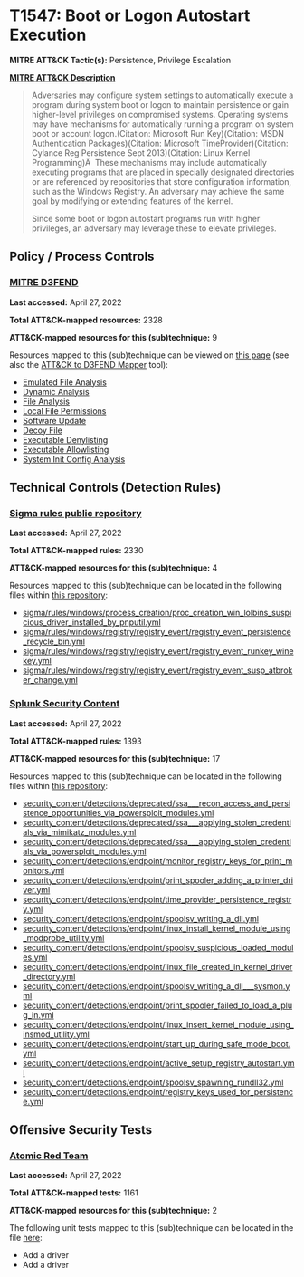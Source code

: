 # T1547: Boot or Logon Autostart Execution
**MITRE ATT&CK Tactic(s):** Persistence, Privilege Escalation

**[MITRE ATT&CK Description](https://attack.mitre.org/techniques/T1547)**
<blockquote>Adversaries may configure system settings to automatically execute a program during system boot or logon to maintain persistence or gain higher-level privileges on compromised systems. Operating systems may have mechanisms for automatically running a program on system boot or account logon.(Citation: Microsoft Run Key)(Citation: MSDN Authentication Packages)(Citation: Microsoft TimeProvider)(Citation: Cylance Reg Persistence Sept 2013)(Citation: Linux Kernel Programming)Â  These mechanisms may include automatically executing programs that are placed in specially designated directories or are referenced by repositories that store configuration information, such as the Windows Registry. An adversary may achieve the same goal by modifying or extending features of the kernel.

Since some boot or logon autostart programs run with higher privileges, an adversary may leverage these to elevate privileges.</blockquote>

## Policy / Process Controls
### [MITRE D3FEND](https://d3fend.mitre.org/)
**Last accessed:** April 27, 2022

**Total ATT&CK-mapped resources:** 2328

**ATT&CK-mapped resources for this (sub)technique:** 9

Resources mapped to this (sub)technique can be viewed on [this page](https://d3fend.mitre.org/) (see also the [ATT&CK to D3FEND Mapper](https://d3fend.mitre.org/tools/attack-mapper) tool):

* [Emulated File Analysis](https://d3fend.mitre.org/techniques/d3f:EmulatedFileAnalysis)
* [Dynamic Analysis](https://d3fend.mitre.org/techniques/d3f:DynamicAnalysis)
* [File Analysis](https://d3fend.mitre.org/techniques/d3f:FileAnalysis)
* [Local File Permissions](https://d3fend.mitre.org/techniques/d3f:LocalFilePermissions)
* [Software Update](https://d3fend.mitre.org/techniques/d3f:SoftwareUpdate)
* [Decoy File](https://d3fend.mitre.org/techniques/d3f:DecoyFile)
* [Executable Denylisting](https://d3fend.mitre.org/techniques/d3f:ExecutableDenylisting)
* [Executable Allowlisting](https://d3fend.mitre.org/techniques/d3f:ExecutableAllowlisting)
* [System Init Config Analysis](https://d3fend.mitre.org/techniques/d3f:SystemInitConfigAnalysis)

## Technical Controls (Detection Rules)
### [Sigma rules public repository](https://github.com/SigmaHQ/sigma)
**Last accessed:** April 27, 2022

**Total ATT&CK-mapped rules:** 2330

**ATT&CK-mapped resources for this (sub)technique:** 4

Resources mapped to this (sub)technique can be located in the following files within [this repository](https://github.com/SigmaHQ/sigma/tree/master/rules):

* [sigma/rules/windows/process_creation/proc_creation_win_lolbins_suspicious_driver_installed_by_pnputil.yml](https://github.com/SigmaHQ/sigma/blob/master/rules/windows/process_creation/proc_creation_win_lolbins_suspicious_driver_installed_by_pnputil.yml)
* [sigma/rules/windows/registry/registry_event/registry_event_persistence_recycle_bin.yml](https://github.com/SigmaHQ/sigma/blob/master/rules/windows/registry/registry_event/registry_event_persistence_recycle_bin.yml)
* [sigma/rules/windows/registry/registry_event/registry_event_runkey_winekey.yml](https://github.com/SigmaHQ/sigma/blob/master/rules/windows/registry/registry_event/registry_event_runkey_winekey.yml)
* [sigma/rules/windows/registry/registry_event/registry_event_susp_atbroker_change.yml](https://github.com/SigmaHQ/sigma/blob/master/rules/windows/registry/registry_event/registry_event_susp_atbroker_change.yml)

### [Splunk Security Content](https://github.com/splunk/security_content)
**Last accessed:** April 27, 2022

**Total ATT&CK-mapped rules:** 1393

**ATT&CK-mapped resources for this (sub)technique:** 17

Resources mapped to this (sub)technique can be located in the following files within [this repository](https://github.com/splunk/security_content/tree/develop/detections):

* [security_content/detections/deprecated/ssa___recon_access_and_persistence_opportunities_via_powersploit_modules.yml](https://github.com/splunk/security_content/blob/develop/detections/deprecated/ssa___recon_access_and_persistence_opportunities_via_powersploit_modules.yml)
* [security_content/detections/deprecated/ssa___applying_stolen_credentials_via_mimikatz_modules.yml](https://github.com/splunk/security_content/blob/develop/detections/deprecated/ssa___applying_stolen_credentials_via_mimikatz_modules.yml)
* [security_content/detections/deprecated/ssa___applying_stolen_credentials_via_powersploit_modules.yml](https://github.com/splunk/security_content/blob/develop/detections/deprecated/ssa___applying_stolen_credentials_via_powersploit_modules.yml)
* [security_content/detections/endpoint/monitor_registry_keys_for_print_monitors.yml](https://github.com/splunk/security_content/blob/develop/detections/endpoint/monitor_registry_keys_for_print_monitors.yml)
* [security_content/detections/endpoint/print_spooler_adding_a_printer_driver.yml](https://github.com/splunk/security_content/blob/develop/detections/endpoint/print_spooler_adding_a_printer_driver.yml)
* [security_content/detections/endpoint/time_provider_persistence_registry.yml](https://github.com/splunk/security_content/blob/develop/detections/endpoint/time_provider_persistence_registry.yml)
* [security_content/detections/endpoint/spoolsv_writing_a_dll.yml](https://github.com/splunk/security_content/blob/develop/detections/endpoint/spoolsv_writing_a_dll.yml)
* [security_content/detections/endpoint/linux_install_kernel_module_using_modprobe_utility.yml](https://github.com/splunk/security_content/blob/develop/detections/endpoint/linux_install_kernel_module_using_modprobe_utility.yml)
* [security_content/detections/endpoint/spoolsv_suspicious_loaded_modules.yml](https://github.com/splunk/security_content/blob/develop/detections/endpoint/spoolsv_suspicious_loaded_modules.yml)
* [security_content/detections/endpoint/linux_file_created_in_kernel_driver_directory.yml](https://github.com/splunk/security_content/blob/develop/detections/endpoint/linux_file_created_in_kernel_driver_directory.yml)
* [security_content/detections/endpoint/spoolsv_writing_a_dll___sysmon.yml](https://github.com/splunk/security_content/blob/develop/detections/endpoint/spoolsv_writing_a_dll___sysmon.yml)
* [security_content/detections/endpoint/print_spooler_failed_to_load_a_plug_in.yml](https://github.com/splunk/security_content/blob/develop/detections/endpoint/print_spooler_failed_to_load_a_plug_in.yml)
* [security_content/detections/endpoint/linux_insert_kernel_module_using_insmod_utility.yml](https://github.com/splunk/security_content/blob/develop/detections/endpoint/linux_insert_kernel_module_using_insmod_utility.yml)
* [security_content/detections/endpoint/start_up_during_safe_mode_boot.yml](https://github.com/splunk/security_content/blob/develop/detections/endpoint/start_up_during_safe_mode_boot.yml)
* [security_content/detections/endpoint/active_setup_registry_autostart.yml](https://github.com/splunk/security_content/blob/develop/detections/endpoint/active_setup_registry_autostart.yml)
* [security_content/detections/endpoint/spoolsv_spawning_rundll32.yml](https://github.com/splunk/security_content/blob/develop/detections/endpoint/spoolsv_spawning_rundll32.yml)
* [security_content/detections/endpoint/registry_keys_used_for_persistence.yml](https://github.com/splunk/security_content/blob/develop/detections/endpoint/registry_keys_used_for_persistence.yml)


## Offensive Security Tests
### [Atomic Red Team](https://github.com/redcanaryco/atomic-red-team)
**Last accessed:** April 27, 2022

**Total ATT&CK-mapped tests:** 1161

**ATT&CK-mapped resources for this (sub)technique:** 2

The following unit tests mapped to this (sub)technique can be located in the file [here](https://github.com/redcanaryco/atomic-red-team/tree/master/atomics/T1547/T1547.yaml):

* Add a driver
* Add a driver

